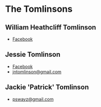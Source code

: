 The Tomlinsons
============

William Heathcliff Tomlinson
-------------------

 * [Facebook](https://www.facebook.com/william.tomlinson.1865) 

Jessie Tomlinson
-----------

  * [Facebook](https://www.facebook.com/jessie.tomlinson.92)
  * jntomlinson@gmail.com

Jackie 'Patrick' Tomlinson
-----------------

 * pswayz@gmail.com

